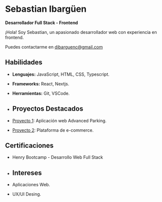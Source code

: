 # Sebastian Ibargüen
**Desarrollador Full Stack - Frontend**

¡Hola! Soy Sebastian, un apasionado desarrollador web con experiencia en frontend.

Puedes contactarme en [dibarguenc@gmail.com](mailto:dibarguenc@gmail.com)

## Habilidades
- **Lenguajes:** JavaScript, HTML, CSS, Typescript.
- **Frameworks:** React, Nextjs. 
- **Herramientas:** Git, VSCode.

- ## Proyectos Destacados
- [Proyecto 1](hhttps://github.com/Gagotlib/Advanced-Parking-Front): Aplicación web Advanced Parking.
- [Proyecto 2](https://github.com/DIbarguenCurrea/Project_E-commerce_Technology): Plataforma de e-commerce.

## Certificaciones
- Henry Bootcamp - Desarrollo Web Full Stack

- ## Intereses
- Aplicaciones Web.
- UX/UI Desing.
